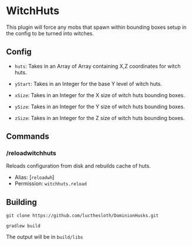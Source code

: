 
# WitchHuts

This plugin will force any mobs that spawn within bounding boxes setup in the config to be turned into witches.




## Config

- `huts`: Takes in an Array of Array<Integer> containing X,Z coordinates for witch huts.

- `yStart`: Takes in an Integer for the base Y level of witch huts.


- `xSize`: Takes in an Integer for the X size of witch huts bounding boxes.
- `ySize`: Takes in an Integer for the Y size of witch huts bounding boxes.
- `zSize`: Takes in an Integer for the Z size of witch huts bounding boxes.


## Commands

### /reloadwitchhuts

Reloads configuration from disk and rebuilds cache of huts.

- Alias: [`reloadwh`]
- Permission: `witchhuts.reload`


## Building

`git clone https://github.com/lucthesloth/DominionHusks.git`

`gradlew build`

The output will be in `build/libs`
